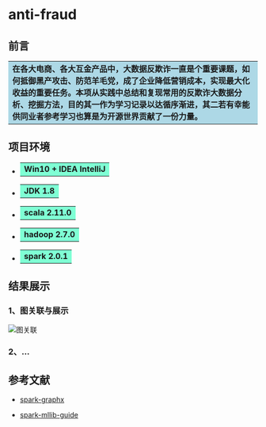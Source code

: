 



# anti-fraud

## 前言

<table><tr><td bgcolor= #ADD8E6 > <b>
   在各大电商、各大互金产品中，大数据反欺诈一直是个重要课题，如何抵御黑产攻击、防范羊毛党，成了企业降低营销成本，实现最大化收益的重要任务。本项从实践中总结和复现常用的反欺诈大数据分析、挖掘方法，目的其一作为学习记录以达循序渐进，其二若有幸能供同业者参考学习也算是为开源世界贡献了一份力量。
</b></td></tr></table>

## 项目环境

* <table><tr><td bgcolor= #7FFFD4 > <b>
      Win10 + IDEA IntelliJ
  </b></td></tr></table>

* <table><tr><td bgcolor= #7FFFD4 > <b>JDK 1.8</b>
  </td></tr></table>

* <table><tr><td bgcolor= #7FFFD4 > <b>
      scala 2.11.0
  </b></td></tr></table>

* <table><tr><td bgcolor= #7FFFD4 > <b>
      hadoop 2.7.0
  </b></td></tr></table>

* <table><tr><td bgcolor= #7FFFD4 > <b>
      spark 2.0.1
  </b></td></tr></table>

## 结果展示

### 1、图关联与展示

![图关联](https://github.com/gendlee/anti-fraud/tree/master/pic/1.png)

### 2、...

## 参考文献

+ [spark-graphx](http://spark.apache.org/graphx/)

+ [spark-mllib-guide](https://spark.apache.org/docs/latest/mllib-guide.html)



